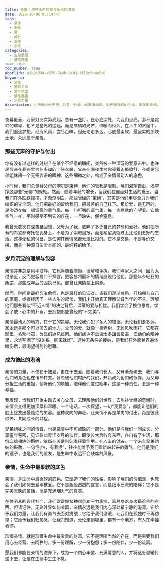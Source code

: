 ```yaml
---
title: 亲情：那些无声的爱与永恒的港湾
date: 2025-10-06 05:14:47
tags:
  - 亲情
  - 家庭
  - 爱
  - 成长
  - 温暖
  - 治愈
categories:
  - 生活感悟
  - 情感随笔
toc: true
toc_number: true
abbrlink: a1b2c3d4-e5f6-7g8h-9i0j-k1l2m3n4o5p6
keywords:
  - 亲情
  - 家庭关系
  - 爱与付出
  - 情感连接
  - 治愈力量
description: 在喧嚣的世界里，总有一种爱，如涓涓细流，滋养着我们的生命，那就是亲情。它无声无息，却又无处不在，是我们最坚实的后盾，也是我们最柔软的归宿。这篇文章，将带你一同感受亲情的力量，那些深藏在日常中的温暖，以及它如何塑造我们，治愈我们，并最终成为我们生命中最宝贵的财富。
---
```


夜幕低垂，万家灯火次第亮起，总有一盏灯，在心底深处，为我们点亮。那不是霓虹的璀璨，也不是星光的遥远，而是亲情的光芒，温暖而恒久。在人生的旅途中，我们追逐梦想，经历风雨，尝尽百味，但无论走多远，心底最柔软、最坚实的那块土地，永远属于亲情。

### 那些无声的守护与付出

你有没有过这样的时刻？在某个不经意的瞬间，突然被一种深沉的爱意击中。也许是母亲在寒冬里为你多加的一件衣裳，父亲在深夜里为你亮着的那盏灯，亦或是兄弟姐妹间一个无需言语的眼神。这些细微之处，构成了亲情最动人的底色。

小时候，我们总觉得父母的唠叨是束缚，他们的管教是限制。我们渴望自由，渴望挣脱那些“无聊”的规矩。然而，随着年龄的增长，当我们独自面对生活的重压，当我们在外跌跌撞撞，才渐渐明白，那些曾经的“束缚”，其实是他们用尽全力为我们编织的安全网。他们把最好的留给我们，把最苦的自己扛下。那份爱，是无声的，是渗透在每一顿饭菜的香气里，每一句叮嘱的语气里，每一次默默的守望里。它像空气一样，平时感受不到它的存在，一旦缺失，便会窒息。

我曾无数次在深夜里回想，父母为了我，放弃了多少自己的梦想和爱好。他们把所有的希望都寄托在我身上，不是为了索取回报，而是希望我能过上比他们更好的生活。这种无私的付出，是任何其他情感都无法比拟的。它不是交易，不是等价交换，而是一种源自生命本能的、最纯粹的给予。

### 岁月沉淀的理解与包容

亲情并非总是风平浪静，它也伴随着摩擦、误解和争执。我们与家人之间，因为太过亲近，反而更容易口不择言，更容易将最坏的情绪展现给他们。那些年少轻狂的叛逆，那些成年后的固执己见，都曾让亲情蒙上阴影。

然而，时间是最好的治愈师，也是最好的见证者。当我们逐渐成熟，开始拥有自己的家庭，或者经历了一些人生的起伏，我们才开始真正理解父母当年的不易，理解他们那些看似“不近人情”的决定背后，深藏的爱与担忧。我们学会了换位思考，学会了放下心中的芥蒂，去拥抱那些曾经的“不完美”。

亲情最动人的地方，在于它的包容。无论我们犯了多大的错误，无论我们走多远，家永远是那个可以回去的地方。父母的爱，就像一棵老树，无论风吹雨打，它都在那里，枝繁叶茂，为我们遮风挡雨。他们或许不会说太多甜言蜜语，但他们的眼神里，永远写满了“没关系，回来就好”。这种无条件的接纳，是我们在外面世界遍体鳞伤后，最渴望得到的慰藉。

### 成为彼此的港湾

亲情的力量，不仅在于被爱，更在于去爱。随着我们长大，父母渐渐老去，我们与他们的角色也在悄然转变。曾经被他们呵护的我们，开始成为他们的依靠。为父母分担生活的重担，倾听他们的烦恼，陪伴他们度过晚年，这是一种责任，更是一种幸福。

我发现，当我们开始主动去关心父母，去理解他们的世界，去弥补曾经的遗憾时，亲情会变得更加深厚和温暖。一个电话，一次探望，一句“我爱您”，都能让他们的脸上绽放出最灿烂的笑容。这种双向的奔赴，让亲情不再是单向的付出，而是彼此滋养、共同成长的过程。

兄弟姐妹之间的情谊，也是亲情中不可或缺的一部分。他们是与我们一同成长，分享童年秘密，见证彼此青涩岁月的伙伴。即使长大后各奔东西，各自有了生活，那份血脉相连的羁绊，依然在关键时刻发挥着作用。在人生的低谷，一个来自兄弟姐妹的鼓励，一句“别怕，有我呢”，往往能给予我们重新站起来的勇气。他们是我们的镜子，也是我们的盟友，是生命中永远不会缺席的风景。

### 亲情，生命中最柔软的底色

亲情，是生命中最柔软的底色，它塑造了我们的性格，影响了我们的价值观，也教会了我们如何去爱与被爱。它不是轰轰烈烈的宣言，而是细水长流的陪伴；它不是完美无缺的童话，而是充满烟火气的真实。

在快节奏的现代社会，我们常常被各种信息和压力裹挟，容易忽略身边最珍贵的东西。但请记住，无论外界如何喧嚣，亲情永远是我们内心深处最宁静的港湾。它给予我们力量，让我们有勇气去面对挑战；它给予我们温暖，让我们在孤独时不再彷徨；它给予我们归属感，让我们知道，无论走到哪里，都有一个地方，有人在牵挂着你。

珍惜亲情，就是珍惜生命中最宝贵的财富。它不是理所当然的存在，而是需要我们用心去经营、去呵护的。多一份理解，少一份抱怨；多一份陪伴，少一份疏离。

愿我们都能在亲情的滋养下，成为一个内心丰盈、充满爱意的人，并将这份温暖传递下去，让爱在生命中生生不息。